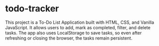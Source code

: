 # todo-tracker
This project is a To-Do List Application built with HTML, CSS, and Vanilla JavaScript. It allows users to add, mark as completed, filter, and delete tasks. The app also uses LocalStorage to save tasks, so even after refreshing or closing the browser, the tasks remain persistent.
